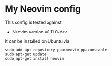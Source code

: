 # My Neovim config


This config is tested against

* Neovim version v0.11.0-dev

It can be installed on Ubuntu via 

    sudo add-apt-repository ppa:neovim-ppa/unstable
    sudo apt-get update
    sudo apt-get install neovim


